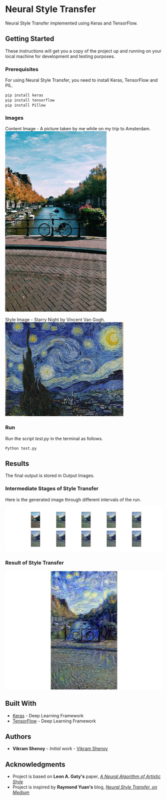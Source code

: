 # Neural Style Transfer

Neural Style Transfer implemented using Keras and TensorFlow.


## Getting Started

These instructions will get you a copy of the project up and running on your local machine for development and testing purposes.

### Prerequisites

For using Neural Style Transfer, you need to install Keras, TensorFlow and PIL.

```
pip install keras
pip install tensorflow
pip install Pillow
```

### Images

Content Image - A picture taken by me while on my trip to Amsterdam.
![**Content_Image**](https://github.com/VikramShenoy97/Neural-Style-Transfer/blob/master/Input_Images/Amsterdam.jpg)

Style Image - Starry Night by Vincent Van Gogh.
![**Style_Image**](https://github.com/VikramShenoy97/Neural-Style-Transfer/blob/master/Input_Images/Starry_Night.jpg)


### Run

Run the script *test.py* in the terminal as follows.

```
Python test.py
```

## Results
The final output is stored in Output Images.

### Intermediate Stages of Style Transfer

Here is the generated image through different intervals of the run.

![Intermediate_Image](https://github.com/VikramShenoy97/Neural-Style-Transfer/blob/master/Output_Images/Intermediate_Images.jpg)

### Result of Style Transfer

![Final_Image](https://github.com/VikramShenoy97/Neural-Style-Transfer/blob/master/Output_Images/Style_Transfer.jpg)


## Built With

* [Keras](https://keras.io) - Deep Learning Framework
* [TensorFlow](https://www.tensorflow.org) - Deep Learning Framework

## Authors

* **Vikram Shenoy** - *Initial work* - [Vikram Shenoy](https://github.com/VikramShenoy97)

## Acknowledgments

* Project is based on **Leon A. Gaty's** paper, [*A Neural Algorithm of Artistic Style*](https://arxiv.org/abs/1508.06576)
* Project is inspired by **Raymond Yuan's** blog, [*Neural Style Transfer, on Medium*](https://medium.com/tensorflow/neural-style-transfer-creating-art-with-deep-learning-using-tf-keras-and-eager-execution-7d541ac31398)
